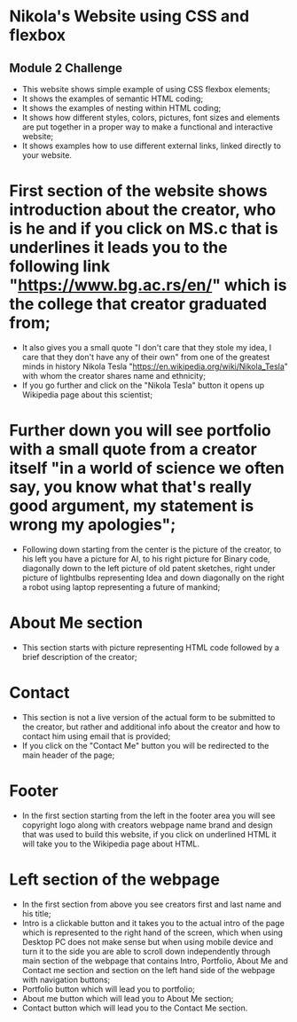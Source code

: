 # Nikola's Website using CSS and flexbox


## Module 2 Challenge


- This website shows simple example of using CSS flexbox elements;
- It shows the examples of semantic HTML coding;
- It shows the examples of nesting within HTML coding;
- It shows how different styles, colors, pictures, font sizes and elements are put together in a proper way to make a functional and interactive website;
- It shows examples how to use different external links, linked directly to your website.

# First section of the website shows introduction about the creator, who is he and if you click on MS.c that is underlines it leads you to the following link "https://www.bg.ac.rs/en/" which is the college that creator graduated from;
 - It also gives you a small quote "I don't care that they stole my idea, I care that they don't have any of their own" from one of the greatest minds in history Nikola Tesla "https://en.wikipedia.org/wiki/Nikola_Tesla" with whom the creator shares name and ethnicity;
 - If you go further and click on the "Nikola Tesla" button it opens up Wikipedia page about this scientist;

# Further down you will see portfolio with a small quote from a creator itself "in a world of science we often say, you know what that's really good argument, my statement is wrong my apologies";
 - Following down starting from the center is the picture of the creator, to his left you have a picture for AI, to his right picture for Binary code, diagonally down to the left picture of old patent sketches, right under picture of lightbulbs representing Idea and down diagonally on the right a robot using laptop representing a future of mankind;

 # About Me section
  - This section starts with picture representing HTML code followed by a brief description of the creator;

# Contact
 - This section is not a live version of the actual form to be submitted to the creator, but rather and additional info about the creator and how to contact him using email that is provided;
 - If you click on the "Contact Me" button you will be redirected to the main header of the page;

 # Footer
 - In the first section starting from the left in the footer area you will see copyright logo along with creators webpage name brand and design that was used to build this website, if you click on underlined HTML it will take you to the Wikipedia page about HTML.

 # Left section of the webpage
 - In the first section from above you see creators first and last name and his title;
 - Intro is a clickable button and it takes you to the actual intro of the page which is represented to the right hand of the screen, which when using Desktop PC does not make sense but when using mobile device and turn it to the side you are able to scroll down independently through main section of the webpage that contains Intro, Portfolio, About Me and Contact me section and section on the left hand side of the webpage with navigation buttons;
 - Portfolio button which will lead you to portfolio;
 - About me button which will lead you to About Me section;
 - Contact button which will lead you to the Contact Me section.

